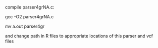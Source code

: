 compile parser4grNA.c:

gcc -O2 parser4grNA.c

mv a.out parser4gr

and change path in R files to appropriate locations of this parser and vcf files